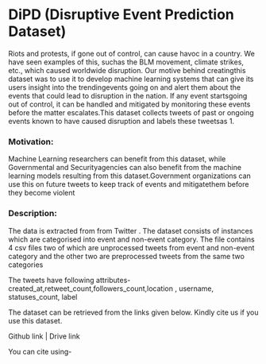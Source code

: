 # DiPD (Disruptive Event Prediction Dataset)
Riots and protests, if gone out of control, can cause havoc in a country. We have seen examples of this, suchas the BLM movement, climate strikes, etc., which caused worldwide disruption. Our motive behind creatingthis dataset was to use it to develop machine learning systems that can give its users insight into the trendingevents going on and alert them about the events that could lead to disruption in the nation. If any event startsgoing out of control, it can be handled and mitigated by monitoring these events before the matter escalates.This dataset collects tweets of past or ongoing events known to have caused disruption and labels these tweetsas 1.

### Motivation:
Machine Learning researchers can benefit from this dataset, while Governmental and Securityagencies can also benefit from the machine learning models resulting from this dataset.Government organizations can use this on future tweets to keep track of events and mitigatethem before they become violent

### Description:
The data is extracted from from Twitter . The dataset consists of instances which are categorised into event and non-event category. The file contains 4 csv files two of which are unprocessed tweets from event and non-event category and the other two are preprocessed tweets from the same two categories

The tweets have following attributes- created_at,retweet_count,followers_count,location , username, statuses_count, label

The dataset can be retrieved from the links given below. Kindly cite us if you use this dataset.

Github link | Drive link  


You can cite using-
